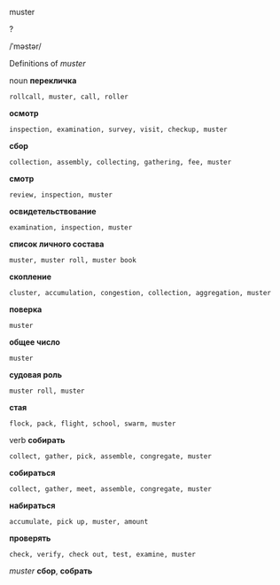 muster

?

/ˈməstər/

Definitions of _muster_

noun
**перекличка**

    rollcall, muster, call, roller
**осмотр**

    inspection, examination, survey, visit, checkup, muster
**сбор**

    collection, assembly, collecting, gathering, fee, muster
**смотр**

    review, inspection, muster
**освидетельствование**

    examination, inspection, muster
**список личного состава**

    muster, muster roll, muster book
**скопление**

    cluster, accumulation, congestion, collection, aggregation, muster
**поверка**

    muster
**общее число**

    muster
**судовая роль**

    muster roll, muster
**стая**

    flock, pack, flight, school, swarm, muster

verb
**собирать**

    collect, gather, pick, assemble, congregate, muster
**собираться**

    collect, gather, meet, assemble, congregate, muster
**набираться**

    accumulate, pick up, muster, amount
**проверять**

    check, verify, check out, test, examine, muster

_muster_
**сбор**, **собрать**